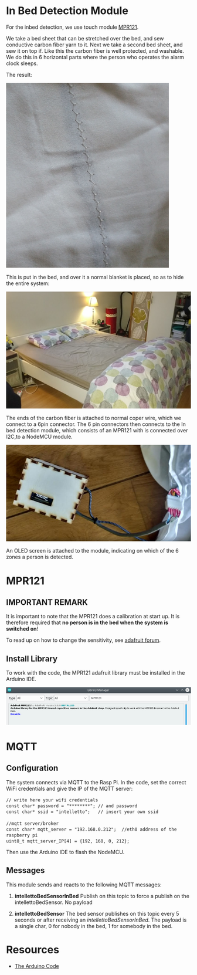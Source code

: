 # In Bed Detection Module

For the inbed detection, we use touch module [MPR121](https://learn.sparkfun.com/tutorials/mpr121-hookup-guide).

We take a bed sheet that can be stretched over the bed, and sew conductive carbon fiber yarn to it. Next we take a second bed sheet, and sew it on top if. Like this the carbon fiber is well protected, and washable. 
We do this in 6 horizontal parts where the person who operates the alarm clock sleeps. 

The result:

![bed sheet](inbed_detection02.png)

This is put in the bed, and over it a normal blanket is placed, so as to hide the entire system:

![bed sheet](inbed_detection01.png)

The ends of the carbon fiber is attached to  normal coper wire, which we connect to a 6pin connector. The 6 pin connectors then connects to the In bed detection module, which consists of an MPR121 with is connected over I2C,to a NodeMCU module. 

![bed sheet](inbed_detection03.png)

An OLED screen is attached to the module, indicating on which of the 6 zones a person is detected.

# MPR121

## IMPORTANT REMARK

It is important to note that the MPR121 does a calibration at start up. It is therefore required that **no person is in the bed when the system is switched on**!

To read up on how to change the sensitivity, see [adafruit forum](https://forums.adafruit.com/viewtopic.php?f=19&t=72025).

## Install Library
To work with the code, the MPR121 adafruit library must be installed in the Arduino IDE.

![bed sheet](inbed_detection04.png)

# MQTT
## Configuration
The system connects via MQTT to the Rasp Pi. In the code, set the correct WiFi credentials and give the IP of the MQTT server:

    // write here your wifi credentials 
    const char* password = "********"; // and password
    const char* ssid = "intelletto";   // insert your own ssid 

    //mqtt server/broker 
    const char* mqtt_server = "192.168.0.212";  //eth0 address of the raspberry pi
    uint8_t mqtt_server_IP[4] = {192, 168, 0, 212};

Then use the Arduino IDE to flash the NodeMCU.

## Messages
This module sends and reacts to the following MQTT messages:

1. **intellettoBedSensorInBed**
Publish on this topic to force a publish on the intellettoBedSensor. No payload

2. **intellettoBedSensor**
The bed sensor publishes on this topic every 5 seconds or after receiving an *intellettoBedSensorInBed*. The payload is a single char, 0 for nobody in the bed, 1 for somebody in the bed.


# Resources

* [The Arduino Code](../alarmblanket/intelletto_inbed_detector/inbed_detector/)
